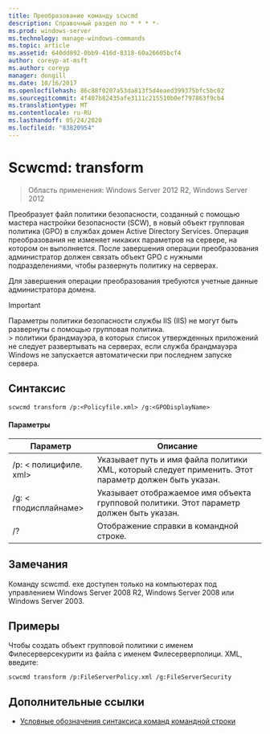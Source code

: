 ```yaml
---
title: Преобразование команду scwcmd
description: Справочный раздел по * * * *-
ms.prod: windows-server
ms.technology: manage-windows-commands
ms.topic: article
ms.assetid: 640dd892-0bb9-416d-8318-60a26605bcf4
author: coreyp-at-msft
ms.author: coreyp
manager: dongill
ms.date: 10/16/2017
ms.openlocfilehash: 86c88f0207a53da813f5d4eaed399375bfc5bc02
ms.sourcegitcommit: 4f407b82435afe3111c215510b0ef797863f9cb4
ms.translationtype: MT
ms.contentlocale: ru-RU
ms.lasthandoff: 05/24/2020
ms.locfileid: "83820954"
---
```

# <a name="scwcmd-transform"></a>Scwcmd: transform

> Область применения: Windows Server 2012 R2, Windows Server 2012

Преобразует файл политики безопасности, созданный с помощью мастера настройки безопасности (SCW), в новый объект групповая политика (GPO) в службах домен Active Directory Services. Операция преобразования не изменяет никаких параметров на сервере, на котором он выполняется. После завершения операции преобразования администратор должен связать объект GPO с нужными подразделениями, чтобы развернуть политику на серверах.

Для завершения операции преобразования требуются учетные данные администратора домена.

> [!IMPORTANT]
> Параметры политики безопасности службы IIS (IIS) не могут быть развернуты с помощью групповая политика.</br>> политики брандмауэра, в которых список утвержденных приложений не следует развертывать на серверах, если служба брандмауэра Windows не запускается автоматически при последнем запуске сервера.



## <a name="syntax"></a>Синтаксис

```
scwcmd transform /p:<Policyfile.xml> /g:<GPODisplayName>
```

#### <a name="parameters"></a>Параметры

|Параметр|Описание|
|---------|-----------|
|/p: \< полицифиле. xml>|Указывает путь и имя файла политики XML, который следует применить. Этот параметр должен быть указан.|
|/g: \< гподисплайнаме>|Указывает отображаемое имя объекта групповой политики. Этот параметр должен быть указан.|
|/?|Отображение справки в командной строке.|

## <a name="remarks"></a>Замечания

Команду scwcmd. exe доступен только на компьютерах под управлением Windows Server 2008 R2, Windows Server 2008 или Windows Server 2003.

## <a name="examples"></a>Примеры

Чтобы создать объект групповой политики с именем Филесерверсекурити из файла с именем Филесерверполици. XML, введите:
```
scwcmd transform /p:FileServerPolicy.xml /g:FileServerSecurity
```

## <a name="additional-references"></a>Дополнительные ссылки

- [Условные обозначения синтаксиса команд командной строки](command-line-syntax-key.md)